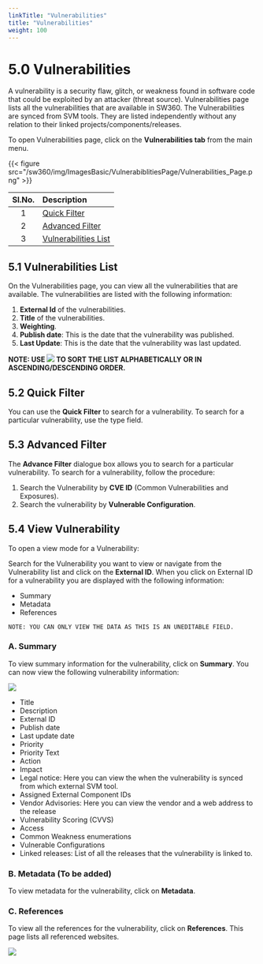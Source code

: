 ```yaml
---
linkTitle: "Vulnerabilities"
title: "Vulnerabilities"
weight: 100
---
```


# 5.0 Vulnerabilities

A vulnerability is a security flaw, glitch, or weakness found in software code that could be exploited by an attacker (threat source). Vulnerabilities page lists all the vulnerabilities that are available in SW360. The Vulnerabilities are synced from SVM tools. They are listed independently without any relation to their linked projects/components/releases.

To open Vulnerabilities page, click on the **Vulnerabilities tab** from the main menu.

{{< figure src="/sw360/img/ImagesBasic/VulnerabiblitiesPage/Vulnerabilities_Page.png" >}}

|Sl.No.|Description|
|:----:|:----------|
|1| [Quick Filter](#52-quick-filter)|
|2|[Advanced Filter](#53-advanced-filter)|
|3| [Vulnerabilities List](#51-vulnerabilities-list) |

## 5.1 Vulnerabilities List
On the Vulnerabilities page, you can view all the vulnerabilities that are available. The vulnerabilities are listed with the following information:

1. **External Id** of the vulnerabilities.
2. **Title** of the vulnerabilities.
3. **Weighting**.
4. **Publish date**: This is the date that the vulnerability was published.
5. **Last Update**: This is the date that the vulnerability was last updated.

**NOTE: USE ![](/sw360/img/ImagesBasic/VulnerabiblitiesPage/SortIcon.png) TO SORT THE LIST ALPHABETICALLY OR IN ASCENDING/DESCENDING ORDER.**

## 5.2 Quick Filter

You can use the **Quick Filter** to search for a vulnerability. To search for a particular vulnerability, use the type field.

## 5.3 Advanced Filter

The **Advance Filter** dialogue box allows you to search for a particular vulnerability. To search for a vulnerability, follow the procedure:

1. Search the Vulnerability by **CVE ID** (Common Vulnerabilities and Exposures).
2. Search the vulnerability by **Vulnerable Configuration**.

## 5.4 View Vulnerability

To open a view mode for a Vulnerability:

Search for the Vulnerability you want to view or navigate from the Vulnerability list and click on the **External ID**. When you click on External ID for a vulnerability you are displayed with the following information:

* Summary
* Metadata
* References

```NOTE: YOU CAN ONLY VIEW THE DATA AS THIS IS AN UNEDITABLE FIELD.```

### A. Summary

To view summary information for the vulnerability, click on **Summary**. You can now view the following vulnerability information:

![](/sw360/img/ImagesBasic/VulnerabiblitiesPage/Vulnerability_Summary.png)

* Title
* Description
* External ID
* Publish date
* Last update date
* Priority
* Priority Text
* Action
* Impact
* Legal notice: Here you can view the when the vulnerability is synced from which external SVM tool.
* Assigned External Component IDs
* Vendor Advisories: Here you can view the vendor and a web address to the release
* Vulnerability Scoring (CVVS)
* Access
* Common Weakness enumerations
* Vulnerable Configurations
* Linked releases: List of all the releases that the vulnerability is linked to.

### B. Metadata (To be added)

To view metadata for the vulnerability, click on **Metadata**.

### C. References

To view all the references for the vulnerability, click on **References**.
This page lists all referenced websites.

![](/sw360/img/ImagesBasic/VulnerabiblitiesPage/Vulnerability_References.png)
